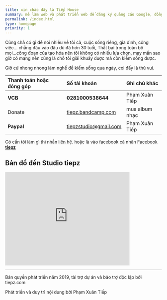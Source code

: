 ```yaml
---
title: xin chào đây là Tiếp House
summary: mê làm web và phát triển web để đăng ký quảng cáo Google, đồng thời yêu thích nghề nuôi thỏ mặc dù nuôi thỏ không mấy thành công, chỉ dám nuôi trong nhà vài con.
permalink: /index.html
type: homepage
priority: 1
---
```

Cũng chả có gì để nói nhiều về tôi cả, cuộc sống riêng, gia đình, công việc... chẳng đâu vào đâu dù đã hơn 30 tuổi, Thất bại trong toàn bộ mọi...công đoạn của tạo hóa nên tôi không có nhiều lựa chọn, may mắn sao giờ có mạng nên cũng là chỗ tôi giải khuây được mà còn kiếm sống được.

Giờ cứ nhong nhong làm nghề để kiếm sống qua ngày, coi đấy là thú vui.

| Thanh toán hoặc đóng góp  | Số tài khoản  | Ghi chú khác  |
|:--|:--|:--|
| **VCB**  | **0281000538644**  | Phạm Xuân Tiếp  |
| Donate  | [tiepz.bandcamp.com](https://tiepz.bandcamp.com)  | mua album nhạc  |
| **Paypal**  | tiepzstudio@gmail.com  | Phạm Xuân Tiếp  |

Có cần tôi làm gì thì nhắn [liên hệ](/contact/). hoặc là vào facebook cá nhân [Facebook **tiepz**](https://facebook.com/tiepz)

## Bản đồ đến Studio tiepz

<iframe src="https://www.google.com/maps/embed?pb=!1m18!1m12!1m3!1d3738.9698981929578!2d106.35396651539646!3d20.42531991347873!2m3!1f0!2f0!3f0!3m2!1i1024!2i768!4f13.1!3m3!1m2!1s0x3135fb9aa5972f61%3A0xcc7ada82eb6c0a3d!2sTiepz+Studio!5e0!3m2!1svi!2s!4v1556600508081!5m2!1svi!2s" width="400" height="300" frameborder="0" style="border:0" allowfullscreen></iframe>

* * *

Bản quyền phát triển năm 2019, tài trợ dự án và bảo trợ độc lập bởi tiepz.com

Phát triển và duy trì nội dung bởi Phạm Xuân Tiếp